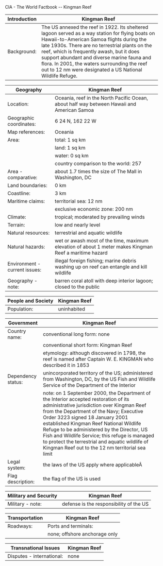 CIA - The World Factbook -- Kingman Reef

| Introduction | Kingman Reef |
| --- | --- |
| Background: | The US annexed the reef in 1922. Its sheltered lagoon served as a way station for flying boats on Hawaii-to-American Samoa flights during the late 1930s. There are no terrestrial plants on the reef, which is frequently awash, but it does support abundant and diverse marine fauna and flora. In 2001, the waters surrounding the reef out to 12 nm were designated a US National Wildlife Refuge. |

| Geography | Kingman Reef |
| --- | --- |
| Location: | Oceania, reef in the North Pacific Ocean, about half way between Hawaii and American Samoa |
| Geographic coordinates: | 6 24 N, 162 22 W |
| Map references: | Oceania |
| Area: | total: 1 sq km |
| | land: 1 sq km |
| | water: 0 sq km |
| | country comparison to the world: 257 |
| Area - comparative: | about 1.7 times the size of The Mall in Washington, DC |
| Land boundaries: | 0 km |
| Coastline: | 3 km |
| Maritime claims: | territorial sea: 12 nm |
| | exclusive economic zone: 200 nm |
| Climate: | tropical; moderated by prevailing winds |
| Terrain: | low and nearly level |
| Natural resources: | terrestrial and aquatic wildlife |
| Natural hazards: | wet or awash most of the time, maximum elevation of about 1 meter makes Kingman Reef a maritime hazard |
| Environment - current issues: | illegal foreign fishing; marine debris washing up on reef can entangle and kill wildlife |
| Geography - note: | barren coral atoll with deep interior lagoon; closed to the public |

| People and Society | Kingman Reef |
| --- | --- |
| Population: | uninhabited |

| Government | Kingman Reef |
| --- | --- |
| Country name: | conventional long form: none |
| | conventional short form: Kingman Reef |
| | etymology: although discovered in 1798, the reef is named after Captain W. E. KINGMAN who described it in 1853 |
| Dependency status: | unincorporated territory of the US; administered from Washington, DC, by the US Fish and Wildlife Service of the Department of the Interior |
| | note: on 1 September 2000, the Department of the Interior accepted restoration of its administrative jurisdiction over Kingman Reef from the Department of the Navy; Executive Order 3223 signed 18 January 2001 established Kingman Reef National Wildlife Refuge to be administered by the Director, US Fish and Wildlife Service; this refuge is managed to protect the terrestrial and aquatic wildlife of Kingman Reef out to the 12 nm territorial sea limit |
| Legal system: | the laws of the US apply where applicableÂ  |
| Flag description: | the flag of the US is used |

| Military and Security | Kingman Reef |
| --- | --- |
| Military - note: | defense is the responsibility of the US |

| Transportation | Kingman Reef |
| --- | --- |
| Roadways: | Ports and terminals: |
| | none; offshore anchorage only |

| Transnational Issues | Kingman Reef |
| --- | --- |
| Disputes - international: | none |
